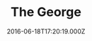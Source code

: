 ---
date: 2016-06-18T17:20:19.000Z
title: The George
latitude: 52.04353287178785
longitude: 0.9542323049855944
category: checkin
---